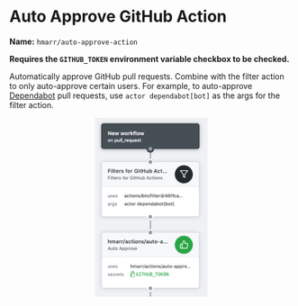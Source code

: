 # Auto Approve GitHub Action

**Name:** `hmarr/auto-approve-action`

**Requires the `GITHUB_TOKEN` environment variable checkbox to be checked.**

Automatically approve GitHub pull requests. Combine with the filter action to
only auto-approve certain users. For example, to auto-approve
[Dependabot][dependabot] pull requests, use `actor dependabot[bot]` as the args
for the filter action.

<p align="center">
  <img src="docs/approve-workflow.png" width="200">
</p>

[dependabot]: https://github.com/marketplace/dependabot
